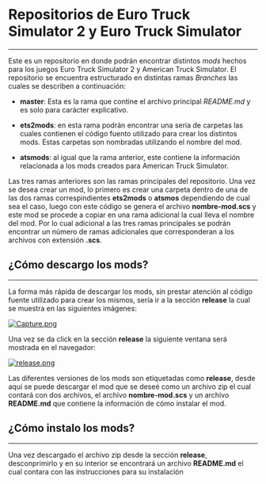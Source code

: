 # Repositorios de Euro Truck Simulator 2 y Euro Truck Simulator
----
Este es un repositorio en donde podrán encontrar distintos *mods* hechos para los juegos Euro Truck Simulator 2 y American Truck Simulator.
El repositorio se encuentra estructurado en distintas ramas *Branches* las cuales se describen a continuación:


* **master**: Esta es la rama que contine el archivo principal *README.md* y es solo para carácter explicativo.
* **ets2mods**: en esta rama podrán encontrar una seria de carpetas las cuales contienen el código fuento utilizado para crear los distintos mods. Estas carpetas son nombradas utilizando el nombre del mod.

* **atsmods**: al igual que la rama anterior, este contiene la información relacionada a los mods creados para American Truck Simulator.

Las tres ramas anteriores son las ramas principales del repositorio. Una vez se desea crear un mod, lo primero es crear una carpeta dentro de una de las dos ramas correspindientes **ets2mods** o **atsmos** dependiendo de cual sea el caso, luego con este código se genera el archivo **nombre-mod.scs** y este mod se procede a copiar en una rama adicional la cual lleva el nombre del mod. Por lo cual adicional a las tres ramas principales se podrán encontrar un número de ramas adicionales que corresponderan a los archivos con extensión **.scs**.

## ¿Cómo descargo los mods?
---
La forma más rápida de descargar los mods, sin prestar atención al código fuente utilizado para crear los mismos, sería ir a la sección **release** la cual se muestra en las siguientes imágenes:

[![Capture.png](https://s5.postimg.org/6baueisp3/Capture.png)](https://postimg.org/image/oe3x5qojn/)


Una vez se da click en la sección **release** la siguiente ventana será mostrada en el navegador:

[![release.png](https://s5.postimg.org/ly23rw6h3/release.png)](https://postimg.org/image/8h5590w5f/)



Las diferentes versiones de los mods son etiquetadas como **release**, desde aquí se puede descargar el mod que se deseé como un archivo zip el cual contará con dos archivos, el archivo **nombre-mod.scs** y un archivo **README.md** que contiene la información de cómo instalar el mod.

## ¿Cómo instalo los mods?
---
Una vez descargado el archivo zip desde la sección **release**, desconprimirlo y en su interior se encontrará un archivo **README.md** el cual contara con las instrucciones para su instalación
